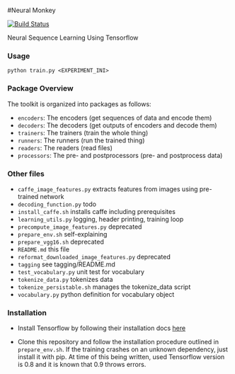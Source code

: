 #Neural Monkey

[![Build Status](https://travis-ci.org/ufal/neuralmonkey.svg?branch=master)](https://travis-ci.org/ufal/neuralmonkey)

Neural Sequence Learning Using Tensorflow


### Usage

`python train.py <EXPERIMENT_INI>`

### Package Overview

The toolkit is organized into packages as follows:

- `encoders`: The encoders (get sequences of data and encode them)
- `decoders`: The decoders (get outputs of encoders and decode them)
- `trainers`: The trainers (train the whole thing)
- `runners`: The runners (run the trained thing)
- `readers`: The readers (read files)
- `processors`: The pre- and postprocessors (pre- and postprocess data)

### Other files

- `caffe_image_features.py` extracts features from images using pre-trained network
- `decoding_function.py` todo
- `install_caffe.sh` installs caffe including prerequisites
- `learning_utils.py` logging, header printing, training loop
- `precompute_image_features.py` deprecated
- `prepare_env.sh` self-explaining
- `prepare_vgg16.sh` deprecated
- `README.md` this file
- `reformat_downloaded_image_features.py` deprecated
- `tagging` see tagging/README.md
- `test_vocabulary.py` unit test for vocabulary
- `tokenize_data.py` tokenizes data
- `tokenize_persistable.sh` manages the tokenize_data script
- `vocabulary.py` python definition for vocabulary object

### Installation

- Install Tensorflow by following their installation docs
  [here](https://www.tensorflow.org/versions/r0.8/get_started/os_setup.html#download-and-setup)

- Clone this repository and follow the installation procedure outlined in
`prepare_env.sh`. If the training crashes on an unknown dependency, just install
it with pip. At time of this being written, used Tensorflow version is 0.8 and
it is known that 0.9 throws errors.
